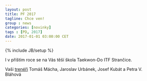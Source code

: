 ```yaml
---
layout: post
title: PF 2017
tagline: Chce ven!
group : news
categories: [novinky]
tags : [PD, 2017]
date: 2017-01-01 03:00:00 CET
---
```

{% include JB/setup %}

I v příštím roce se na Vás těší škola Taekwon-Do ITF Strančice.

Vaši [trenéři](/treneri)
Tomáš Mácha, Jaroslav Urbánek, Josef Kubát a Petra V. Bláhová
